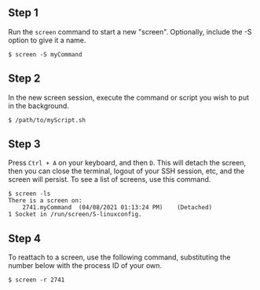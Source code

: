 ## Step 1
Run the `screen` command to start a new "screen". Optionally, include the -S option to give it a name.
```
$ screen -S myCommand
```

## Step 2
In the new screen session, execute the command or script you wish to put in the background.
```
$ /path/to/myScript.sh
```

## Step 3
Press `Ctrl + A` on your keyboard, and then `D`. This will detach the screen, then you can close the terminal, logout of your SSH session, etc, and the screen will persist. To see a list of screens, use this command.

```
$ screen -ls
There is a screen on:
	2741.myCommand	(04/08/2021 01:13:24 PM)	(Detached)
1 Socket in /run/screen/S-linuxconfig.
```

## Step 4
To reattach to a screen, use the following command, substituting the number below with the process ID of your own.
```
$ screen -r 2741
```